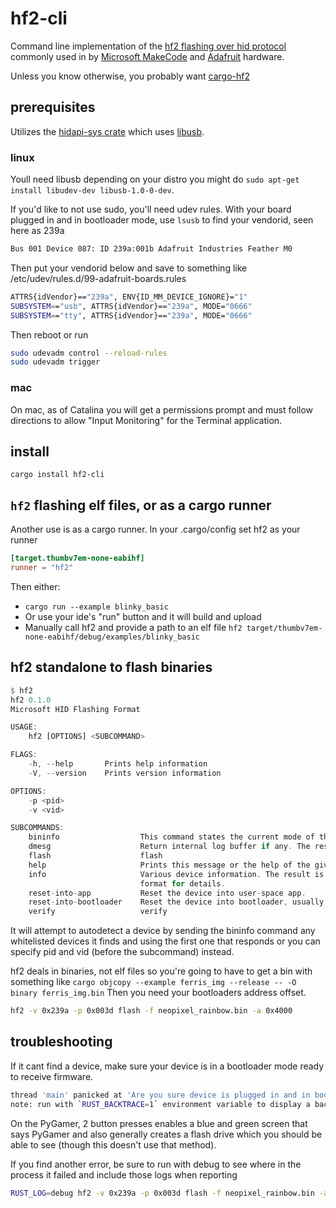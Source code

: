 # hf2-cli

Command line implementation of the [hf2 flashing over hid protocol](https://github.com/jacobrosenthal/hf2-rs/tree/master/hf2) commonly used in by [Microsoft MakeCode](https://www.microsoft.com/en-us/makecode) and [Adafruit](https://www.adafruit.com) hardware.

Unless you know otherwise, you probably want [cargo-hf2](https://github.com/jacobrosenthal/hf2-rs)

## prerequisites

Utilizes the [hidapi-sys crate](https://crates.io/crates/hidapi) which uses [libusb](https://github.com/libusb/hidapi).

### linux

Youll need libusb depending on your distro you might do `sudo apt-get install libudev-dev libusb-1.0-0-dev`.

If you'd like to not use sudo, you'll need udev rules. With your board plugged in and in bootloader mode, use `lsusb` to find your vendorid, seen here as 239a

```bash
Bus 001 Device 087: ID 239a:001b Adafruit Industries Feather M0
```

Then put your vendorid below and save to something like /etc/udev/rules.d/99-adafruit-boards.rules

```bash
ATTRS{idVendor}=="239a", ENV{ID_MM_DEVICE_IGNORE}="1"
SUBSYSTEM=="usb", ATTRS{idVendor}=="239a", MODE="0666"
SUBSYSTEM=="tty", ATTRS{idVendor}=="239a", MODE="0666"
```

Then reboot or run

```bash
sudo udevadm control --reload-rules
sudo udevadm trigger
```

### mac

On mac, as of Catalina you will get a permissions prompt and must follow directions to allow "Input Monitoring" for the Terminal application.

## install

`cargo install hf2-cli`

## `hf2` flashing elf files, or as a cargo runner

Another use is as a cargo runner. In your .cargo/config set hf2 as your runner

```toml
[target.thumbv7em-none-eabihf]
runner = "hf2"

```

Then either:

* `cargo run --example blinky_basic`
* Or use your ide's "run" button and it will build and upload
* Manually call hf2 and provide a path to an elf file `hf2 target/thumbv7em-none-eabihf/debug/examples/blinky_basic`

## hf2 standalone to flash binaries

```rust
$ hf2
hf2 0.1.0
Microsoft HID Flashing Format

USAGE:
    hf2 [OPTIONS] <SUBCOMMAND>

FLAGS:
    -h, --help       Prints help information
    -V, --version    Prints version information

OPTIONS:
    -p <pid>
    -v <vid>

SUBCOMMANDS:
    bininfo                  This command states the current mode of the device
    dmesg                    Return internal log buffer if any. The result is a character array.
    flash                    flash
    help                     Prints this message or the help of the given subcommand(s)
    info                     Various device information. The result is a character array. See INFO_UF2.TXT in UF2
                             format for details.
    reset-into-app           Reset the device into user-space app.
    reset-into-bootloader    Reset the device into bootloader, usually for flashing
    verify                   verify
```

It will attempt to autodetect a device by sending the bininfo command any whitelisted devices it finds and using the first one that responds or you can specify pid and vid (before the subcommand) instead.

hf2 deals in binaries, not elf files so you're going to have to get a bin with something like `cargo objcopy --example ferris_img --release -- -O binary ferris_img.bin`
Then you need your bootloaders address offset.

```bash
hf2 -v 0x239a -p 0x003d flash -f neopixel_rainbow.bin -a 0x4000
```
## troubleshooting

If it cant find a device, make sure your device is in a bootloader mode ready to receive firmware.

```bash
thread 'main' panicked at 'Are you sure device is plugged in and in bootloader mode?: OpenHidDeviceError', src/libcore/result.rs:1165:5
note: run with `RUST_BACKTRACE=1` environment variable to display a backtrace.
```

On the PyGamer, 2 button presses enables a blue and green screen that says PyGamer and also generally creates a flash drive which you should be able to see (though this doesn't use that method).

If you find another error, be sure to run with debug to see where in the process it failed and include those logs when reporting

```bash
RUST_LOG=debug hf2 -v 0x239a -p 0x003d flash -f neopixel_rainbow.bin -a 0x4000
```
